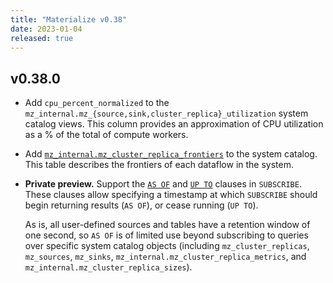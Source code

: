 ```yaml
---
title: "Materialize v0.38"
date: 2023-01-04
released: true
---
```


## v0.38.0

* Add `cpu_percent_normalized` to the `mz_internal.mz_{source,sink,cluster_replica}_utilization`
  system catalog views. This column provides an approximation of CPU utilization
  as a % of the total of compute workers.

* Add [`mz_internal.mz_cluster_replica_frontiers`](/sql/system-catalog/mz_internal/#mz_cluster_replica_frontiers)
  to the system catalog. This table describes the frontiers of each
  dataflow in the system.

* **Private preview.** Support the [`AS OF`](/sql/subscribe/#as-of) and [`UP TO`](/sql/subscribe/#up-to)
  clauses in `SUBSCRIBE`. These clauses allow specifying a timestamp at
  which `SUBSCRIBE` should begin returning results (`AS OF`), or cease
  running (`UP TO`).

  As is, all user-defined sources and tables have a retention window of one
  second, so `AS OF` is of limited use beyond subscribing to queries over
  specific system catalog objects (including `mz_cluster_replicas`,
  `mz_sources`, `mz_sinks`, `mz_internal.mz_cluster_replica_metrics`, and
  `mz_internal.mz_cluster_replica_sizes`).
